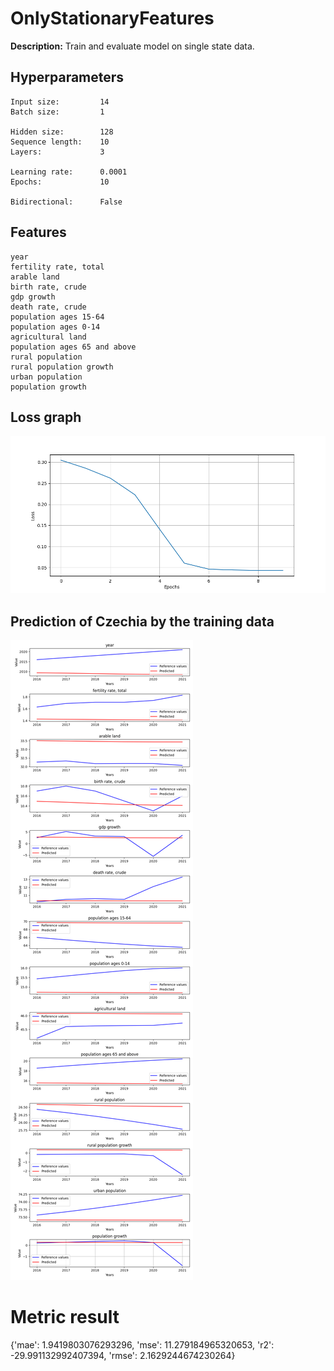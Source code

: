 
# OnlyStationaryFeatures

**Description:** Train and evaluate model on single state data.

## Hyperparameters
```
Input size:         14
Batch size:         1

Hidden size:        128
Sequence length:    10
Layers:             3

Learning rate:      0.0001
Epochs:             10

Bidirectional:      False
```
## Features
```
year
fertility rate, total
arable land
birth rate, crude
gdp growth
death rate, crude
population ages 15-64
population ages 0-14
agricultural land
population ages 65 and above
rural population
rural population growth
urban population
population growth
```

## Loss graph


![Loss graph](./plots/loss.png)


## Prediction of Czechia by the training data


![Prediction of Czechia by the training data](./plots/evaluation.png)

# Metric result
{'mae': 1.9419803076293296,
 'mse': 11.279184965320653,
 'r2': -29.991132992407394,
 'rmse': 2.1629244674230264}
